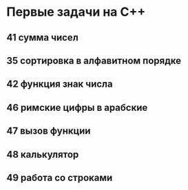 # Первые задачи на C++
## 41 сумма чисел
## 35 сортировка в алфавитном порядке
## 42 функция знак числа
## 46 римские цифры в арабские
## 47 вызов функции
## 48 калькулятор
## 49 работа со строками